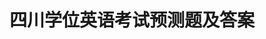 ---
layout: cet
pageName: examination
title: 四川学位英语考试预测题及答案
period: 2017年04月
courseID: 
description: 
parts:
  - title: 完成对话
    sections: 
      - title: 
        questions: 
          - title: "Harry: Do you mind my smoking here?<br/>Lynn: ______"
            type: radio
            options:
              - answer: Yes, please do.
                isTrue: false
              - answer: No, please don' t.
                isTrue: false
              - answer: No, I dislike the smell of cigarette.
                isTrue: false
              - answer: Yes, please don' t.
                isTrue: true
          - title: "Owen: May I use your phone?<br/>Ruth: ______"
            type: radio
            options:
              - answer: It doesn' t matter.
                isTrue: false
              - answer: Go ahead.
                isTrue: true
              - answer: No, I don' t mind.
                isTrue: false
              - answer: No, you needn' t.
                isTrue: false
          - title: "Wendy: ______?<br/>Wayne: For about two weeks."
            type: radio
            options:
              - answer: How long are you going to stay here
                isTrue: true
              - answer: How soon will you leave this place
                isTrue: false
              - answer: How often do you come here
                isTrue: false
              - answer: How many times have you come here
                isTrue: false
          - title: "Rose: Hello, may I speak to Mr. Green?<br/>Steven: ______, I will see if he is in."
            type: radio
            options:
              - answer: Don' t put down your phone
                isTrue: false
              - answer: Hold the line a minute
                isTrue: true
              - answer: Please phone him in five minutes again
                isTrue: false
              - answer: This is John speaking
                isTrue: false
          - title: "Viola: Excuse me, ______?<br/>Rite: I am sorry, I don' t know. I’m new around here."
            type: radio
            options:
              - answer: will you please tell me time
                isTrue: false
              - answer: is there a train time-table
                isTrue: false
              - answer: can you tell me the best way to the nearest hospital
                isTrue: true
              - answer: can you show me the map of this city
                isTrue: false
          - title: "Carol: ______?<br/>Jane: I' d like two dozen eggs."
            type: radio
            options:
              - answer: What are you doing
                isTrue: false
              - answer: What would you like to do
                isTrue: false
              - answer: What can I do for you
                isTrue: true
              - answer: What would you like to eat
                isTrue: false
          - title: "Helen: ______Sir, I didn' t quite hear you.<br/>David: I said that nobody but one had got a full mark in the tests."
            type: radio
            options:
              - answer: May I ask you a question?
                isTrue: false
              - answer: I am sorry，
                isTrue: false
              - answer: I beg your Pardon，
                isTrue: true
              - answer: I must say “no” to you，
                isTrue: false
          - title: "Jimmy: ______ May I speak to John?<br/>Tony: John！ You are wanted on the telephone."
            type: radio
            options:
              - answer: I am Mary.
                isTrue: false
              - answer: My name is Mary.
                isTrue: false
              - answer: Do you know Mary?
                isTrue: false
              - answer: This is Mary speaking.
                isTrue: true
          - title: "How could you say that?<br/>Bert: ______, I didn' t mean to hurt you."
            type: radio
            options:
              - answer: That' s all right
                isTrue: false
              - answer: I won' t regret
                isTrue: false
              - answer: I' m really sorry
                isTrue: true
              - answer: Excuse me
                isTrue: false
          - title: "June: Do you think it' s going to rain over the weekend?<br/>Judy: ______."
            type: radio
            options:
              - answer: I don' t believe
                isTrue: false
              - answer: I don' t believe it
                isTrue: false
              - answer: I believe not so
                isTrue: false
              - answer: I believe not
                isTrue: true
  - title: 阅读理解
    sections: 
      - title: 
        passages:
          - title: 
            article: <p class="pgh-indent">Animals seem to have the sense to eat when they are hungry and they do not eat more than their bodies need. It has been demonstrated that rats will, when given a choice over a period of time, prefer water with vitamins to water without vitamins even though there is no difference in taste or smell between the two water bottles. When a fragrant flavor was added to the vitamin enriched fluid, the rats did seem to develop a taste for it and kept drinking it, even after the vitamins were switched to the clear water. In time, however, they broke the habit and went back to where the necessary vitamins were.</p><p class="pgh-indent">In a classic experiment, babies of 6 to 12 months old were placed in a cafeteria feeding arrangement, with a wide selection of baby food before them. They were given whatever food they pointed to or appeared interested in. We are told that at first they showed some unusual eating patterns, but that over a period of time they managed to select well-balanced diet.</p><p class="pgh-indent">So, in selecting food, rats and babies do seem to know and act on what‘s best for them.Apparently, there is a kind of "body wisdom" . which hmnans soon lose.Most of us do not eat as wisely as we could.</p><p class="pgh-indent">Many of our food preferences are culturally determined and influenced by long-established habits. Some people eat fox, dog and blackbirds, while we eat cows and pigs. So what people eat and how much they eat seem to be greatly influenced by what is going on around them.</p>
            questions:
              - title: In the experiment on rats, a fragrant flavor was added to the rat‘s drinking water to
                type: radio
                options:
                  - answer: encourage rats to drink vitamin-enriched water
                    isTrue: false
                  - answer: find out rats preference in flavor
                    isTrue: false
                  - answer: test whether rats know which drink is good for them
                    isTrue: true
                  - answer: demonstrate that vitamins aretasteless
                    isTrue: false
              - title: The expression "the habit”（ Line 6, Paragraph 1. refers to drinking water which （ ……
                type: radio
                options:
                  - answer: has no smell
                    isTrue: false
                  - answer: is tasteless
                    isTrue: false
                  - answer: has vitamins
                    isTrue: false
                  - answer: is flavored
                    isTrue: true
              - title: According to the passage, adults eating habits differ from those of babies because （ ……
                type: radio
                options:
                  - answer: adults know better than babies what kind of food is good for their health
                    isTrue: false
                  - answer: adults usually cannot resist the temptation of various delicious foods
                    isTrue: false
                  - answer: adults‘ eating habits are closely related to the social and cultural customs
                    isTrue: true
                  - answer: adults have more choices of food than babies in eating patterns
                    isTrue: false
              - title: The author implied in the passage that most of us （ ……
                type: radio
                options:
                  - answer: eat a balanced diet
                    isTrue: false
                  - answer: choose the food that is of nutrition
                    isTrue: false
                  - answer: have the habits influenced by the surroundings
                    isTrue: true
                  - answer: like to eat the food with a fragrant flavor
                    isTrue: false
              - title: As far as their eating habits are concerned, babies and rats are similar in that （ ……
                type: radio
                options:
                  - answer: both have the wisdom to choose a balanced diet
                    isTrue: true
                  - answer: both prefer flavored food and drink
                    isTrue: false
                  - answer: both have the same eating patterns
                    isTrue: false
                  - answer: both develop a taste for the same kinds of flavors
                    isTrue: false
          - title: 
            article: <p class="pgh-indent">Suicide has been a cause of concern in most societies for a long time. The classical Greeks, for example, required people who wanted to kill themselves to get permission from the senate. While this law is not without humor by today' s standards, it clearly shows an awareness of the problem in times gone by.</p><p class="pgh-indent">In today' s society, suicide is much more prevalent than we want to admit. Why do people try to take their own lives?</p><p class="pgh-indent">The motives for suicide can be categorized into areas such as a failure, wrath（暴怒）, the needfor attention, stress, and so on. However, the qualities of a person who wants to take his own life change from person to person, making it difficult to depict（描写）the typical victim. To make the problem even more confusing, people will often camouflage（掩盖）their true feelings, thus causing their friends to disregard problems that should be viewed as serious.</p><p class="pgh-indent">In the United States, a network of centers has been created to attempt to prevent suicides.People who are bitter, worded, or depressed are encouraged to contact workers at these centers. These workers, often trained volunteers, offer benevolent advice to the callers, trying to help the callers to see that suicide as a solutions to problems is an illusion. The accomplishments of these centers, insofar（到这个程度）as their effectiveness to reduce suicide is concerned, are minimal However, they have helped a lot of people with a wide variety of problems.So, in the somewhat amorphous（难以名状的）area of man helping his fellow man, they are certainly a success.</p>
            questions: 
              - title: Which of the following statements is TRUE according to the article?
                type: radio
                options:
                  - answer: The classical Greeks did not know the existence of suicide
                    isTrue: false
                  - answer: Suicide has always been prevalent in all parts of the world
                    isTrue: false
                  - answer: In today' s society, there are quite a number of people who commit suicide
                    isTrue: true
                  - answer: Nowadays suicide is not as common as it was in the past
                    isTrue: false
              - title: Which of the following is NOT mentioned as a motive for suicide?
                type: radio
                options:
                  - answer: Insanity
                    isTrue: true
                  - answer: Pressure
                    isTrue: false
                  - answer: The need for attention
                    isTrue: false
                  - answer: Great anger
                    isTrue: false
              - title: Which of the following statements is NOT true?
                type: radio
                options:
                  - answer: People who want to take their own lives often disguise their feelings
                    isTrue: false
                  - answer: It is difficult to describe what kind of people tend to commit suicide
                    isTrue: false
                  - answer: Suicide has been a problem in most societies since ancient times
                    isTrue: false
                  - answer: People who commit suicide all share certain characteristics
                    isTrue: true
              - title: The word “benevolent” means （ ）……
                type: radio
                options:
                  - answer: relevant
                    isTrue: false
                  - answer: kind
                    isTrue: true
                  - answer: serious
                    isTrue: false
                  - answer: effective
                    isTrue: false
              - title: The third paragraph mainly tells us that （ ）……
                type: radio
                options:
                  - answer: a network of centers has been quite effective in reducing suicide
                    isTrue: false
                  - answer: a network of centers has been quite successful in reducing suicide
                    isTrue: false
                  - answer: people are making efforts to help those who tend to commit suicide and in a way, they are successful
                    isTrue: true
                  - answer: in the United States, people who want to commit suicide call a network of centers to get help
                    isTrue: false
          - title: 
            article: <p class="pgh-indent">To swim across the English Channel takes at least nine hours.It's a hard work and it makes you short of breath. To fly over the Channel takes only twenty minutes （as long as you’re not held up at the airport. , but it's an expensive way to travel.You can travel by hovercraft if you don’t mind the noise, and that takes forty minutes. Otherwise you can go by boat, if you forget your sea-sickness ills. All these means of transport have their problems and the weary（不耐烦的）traveler often dreams of being able to drive to France in his own car. “Not possible”, you say, Well, wait a minute.People are once again considering the idea of a Channel tunnel or bridge.</p><p class="pgh-indent">This time, the Greater London Council is looking into the possibility of building a Channel link straight to London. A bridge would cost far more than a tunnel, but you would be able to go by rail or by car on a bridge, whereas a tunnel would provide ar all link only.</p><p class="pgh-indent">Why is this idea being discussed again? Is Britain becoming more conscious of the need for links with Europe as a result of joining the EEC（欧供体）? Well, perhaps.The main reason, though, is that a tunnel or bridge would reach the twenty square kilometers of London's disused dockland（船坞地）. A link from London to the continent would stimulate trade and re-vitalize（使……重新有活力）the port, and would make London a main trading center in Europe. With alink over the Channel, you could buy your fish and chips in England, and be able to eat them in France while they were still warm！</p>
            questions: 
              - title: Which of the following statements is TRUE?
                type: radio
                options:
                  - answer: Swimming across the Channel takes tess than four hours
                    isTrue: false
                  - answer: The idea of a Channel tunnel or bridge is a very new one
                    isTrue: false
                  - answer: It is considered to be more difficult to swim across the channel than any other 
                    isTrue: true
                  - answer: A tunnel or bridge would only reach as far as the coast
                    isTrue: false
              - title: A tunnel would be （ ）
                type: radio
                options:
                  - answer: less expensive to be built than a bridge
                    isTrue: true
                  - answer: more expensive to be built than a bridge
                    isTrue: false
                  - answer: less expensive to be built than a rail
                    isTrue: false
                  - answer: more expensive to be built than a rail
                    isTrue: false
              - title: If they built a Channel tunnel, you would （ ）
                type: radio
                options:
                  - answer: neither take a train nor go by ear
                    isTrue: false
                  - answer: only take a train
                    isTrue: true
                  - answer: either take a train or go by car
                    isTrue: false
                  - answer: only take a bus
                    isTrue: false
              - title: It can be concluded that many of London's dockyards are （）
                type: radio
                options:
                  - answer: not used
                    isTrue: true
                  - answer: seriously blocked
                    isTrue: false
                  - answer: fully used
                    isTrue: false
                  - answer: opened again
                    isTrue: false
              - title: Channel link would （ ）
                type: radio
                options:
                  - answer: allow us to buy fish and chips in France
                    isTrue: false
                  - answer: make the journey from Europe to England dangerous but easier and faster
                    isTrue: false
                  - answer: decrease more trade for London's dockyards
                    isTrue: false
                  - answer: make London more prosperous again
                    isTrue: true
          - title: 
            article: <p class="pgh-indent">The market investigation is indispensable to sales promotion.They are closely related as the lips and teeth, so to speak.What you produce is for sale on the market. It would be impossible to succeed in selling a product without first investigating the market.</p><p class="pgh-indent">In the international market, goods on sale coming from different countries and suppliers are always facing keen competition. Under such circumstances, they will try everything possible to familiarize themselves with the market conditions.In making investigations, we ought to get information about what similar items the competitors are offering on the market, what prices they are quoting（报价）, what features their products have, who are their regular customers, etc. Then, how can we obtain such information? There are many channels that we ean make use of in doing this sort of work.The commercial counselor‘s offices of our embassies stationed abroad can help us in making market investigations.</p><p class="pgh-indent">Nowadays, our import and export corporations send their trade groups abroad every now and then. One of their purposes is to make market surveys on the spot.</p><p class="pgh-indent">Certainly, face-to-face talks with foreign businessmen are also important channels to get market information.The Chinese Export Commodities Fairs and some other fairs of similar nature as well as visits of foreign businessmen provide us with such opportunities.Of course, there are some other ways of making market investigations.</p>
            questions: 
              - title: In making market investigation, one should （ ）
                type: radio
                options:
                  - answer: get enough information Concerned
                    isTrue: true
                  - answer: advertise his products
                    isTrue: false
                  - answer: produce high quality goods
                    isTrue: false
                  - answer: none of the above
                    isTrue: false
              - title: The word “indispensable” in the first line means （）
                type: radio
                options:
                  - answer: impossible
                    isTrue: false
                  - answer: essential
                    isTrue: true
                  - answer: advisable
                    isTrue: false
                  - answer: available
                    isTrue: false
              - title: Which of the following statements is NOT true?
                type: radio
                options:
                  - answer: The relationship between market investigation and sales promotion is just as that of the lips and teeth
                    isTrue: false
                  - answer: It is impossible to succeed in selling a product without market investigation
                    isTrue: false
                  - answer: There are various ways of making market investigation
                    isTrue: false
                  - answer: Production goes before market investigation
                    isTrue: true
              - title: Making market investigation is very important because （ ）
                type: radio
                options:
                  - answer: in market, goods on sale are numerous
                    isTrue: false
                  - answer: every producer is facing keen competition
                    isTrue: false
                  - answer: it can greatly promote sales
                    isTrue: false
                  - answer: all of the above
                    isTrue: true
              - title: All the following are channels to get market information EXCEPT （ ）
                type: radio
                options:
                  - answer: to have commercial counselor‘s offices of our embassies stationed abroad
                    isTrue: false
                  - answer: to promote the quality of our own products
                    isTrue: true
                  - answer: to send trade groups abroad every now and then
                    isTrue: false
                  - answer: to have face-to-face talks with foreign businessmen
                    isTrue: false
  - title: 词汇和语法
    sections: 
      - title: 
        questions: 
          - title: Mr. Wilson said that he did not want to _____ any further responsibilities.
            type: radio
            options:
              - answer: take on
                isTrue: true
              - answer: get on
                isTrue: false
              - answer: put up
                isTrue: false
              - answer: look up
                isTrue: false
          - title: Having no money but _____ to know, he simply said he would go without dinner.
            type: radio
            options:
              - answer: not to want anyone
                isTrue: false
              - answer: not wanting anyone
                isTrue: true
              - answer: wanted no one
                isTrue: false
              - answer: to want no one
                isTrue: false
          - title: We desire that the tour leader _____ us immediately of any change in plans.
            type: radio
            options:
              - answer: inform
                isTrue: true
              - answer: informs
                isTrue: false
              - answer: informed
                isTrue: false
              - answer: has informed
                isTrue: false
          - title: Not _____, the process of choosing names varies widely from culture to culture.
            type: radio
            options:
              - answer: obviously
                isTrue: false
              - answer: surprisingly
                isTrue: true
              - answer: particularly
                isTrue: false
              - answer: normally
                isTrue: false
          - title: A man escaped from the prison last night. It was a long time _____ the guards discovered what.
            type: radio
            options:
              - answer: before
                isTrue: true
              - answer: until
                isTrue: false
              - answer: since
                isTrue: false
              - answer: when
                isTrue: false
          - title: Jane had promised to give me a timetable for tomorrow. She failed, ______.
            type: radio
            options:
              - answer: either
                isTrue: false
              - answer: though
                isTrue: true
              - answer: but
                isTrue: false
              - answer: too
                isTrue: false
          - title: When I got to the company, the meeting ______ for five minutes.
            type: radio
            options:
              - answer: had begun
                isTrue: false
              - answer: has been on
                isTrue: false
              - answer: has begun
                isTrue: false
              - answer: had been on
                isTrue: true
          - title: —I wonder why Mr. Brown hasn't showed up at the meeting yet.<br/>—I' m not sure, but he ______ in a traffic jam driving here.
            type: radio
            options:
              - answer: could be stuck
                isTrue: false
              - answer: might stuck
                isTrue: false
              - answer: might have been stuck
                isTrue: true
              - answer: must have stuck
                isTrue: false
          - title: With the development of the Internet, people's life ______ in the past few years.
            type: radio
            options:
              - answer: is improved
                isTrue: false
              - answer: has been improved
                isTrue: true
              - answer: is improving
                isTrue: false
              - answer: had been improved
                isTrue: false
          - title: Mary is always ready. to help others when they are in trouble and she never ______ their requests.
            type: radio
            options:
              - answer: turns up
                isTrue: false
              - answer: turns over
                isTrue: false
              - answer: turns in
                isTrue: false
              - answer: turns down
                isTrue: true
          - title: —Good evening. I ______ to see Mary.<br/>—Oh, good evening. I'm sorry, but she is not in.
            type: radio
            options:
              - answer: came
                isTrue: false
              - answer: come
                isTrue: false
              - answer: had come
                isTrue: true
              - answer: have come
                isTrue: false
          - title: Is it true ______ the snow stops, it will be as hot as in the summer here?
            type: radio
            options:
              - answer: when
                isTrue: false
              - answer: that when
                isTrue: true
              - answer: whenever
                isTrue: false
              - answer: that
                isTrue: false
          - title: The time he has devoted in the past years ______ the disabled is now considered ______ of great value.
            type: radio
            options:
              - answer: to help; being
                isTrue: false
              - answer: to helping; to be
                isTrue: true
              - answer: to help; to be
                isTrue: false
              - answer: helping; being
                isTrue: false
          - title: ______ different life today is ______ what it was 15 years ago.
            type: radio
            options:
              - answer: How; from
                isTrue: true
              - answer: What a; from
                isTrue: false
              - answer: What; from
                isTrue: false
              - answer: How; with
                isTrue: false
          - title: I will have begun to do the work ______ 5 o' clock this afternoon.
            type: radio
            options:
              - answer: by
                isTrue: true
              - answer: at
                isTrue: false
              - answer: after
                isTrue: false
              - answer: before
                isTrue: false
          - title: The news of the mayor's coming to our school for a visit was _____ on the radio yesterday.
            type: radio
            options:
              - answer: turned out
                isTrue: false
              - answer: found out
                isTrue: false
              - answer: given out
                isTrue: true
              - answer: carried out
                isTrue: false
          - title: Don't be _____ by products promising to make you lose weight quickly.
            type: radio
            options:
              - answer: taken off
                isTrue: false
              - answer: taken out
                isTrue: false
              - answer: taken away
                isTrue: false
              - answer: taken in
                isTrue: true
          - title: —Do you think that housing price will keep _____ in the years to come?<br/>—Sorry, I have no idea.
            type: radio
            options:
              - answer: lifting up
                isTrue: false
              - answer: going up
                isTrue: true
              - answer: bringing up
                isTrue: false
              - answer: growing up
                isTrue: false
          - title: In this seaside resort, you can _____ all the comfort and convenience of modern tourism.
            type: radio
            options:
              - answer: enjoy
                isTrue: true
              - answer: apply
                isTrue: false
              - answer: receive
                isTrue: false
              - answer: achieve
                isTrue: false
          - title: For all these years I have been working for others. I'm _____ hoping I’ll my own business someday.
            type: radio
            options:
              - answer: turn up
                isTrue: false
              - answer: fix up
                isTrue: false
              - answer: set up
                isTrue: true
              - answer: make up
                isTrue: false
  - title: 翻译（英译汉）
    directions: N/A
    questions: 
      - title: While it cannot be scientifically proven （or disproved, for that matter. that global warming caused any particular extreme event, we can say that global warming very likely makes many kinds of extreme weather both more frequent and more severe.
        type: textarea
        answer: 尽管在科学上还无法证明（或否定）是全球变暖导致了某些特定的极端天气，我们还是可以说全球变暖很可能使多种极端天气发生得更频繁、更恶劣。
  - title: 写作
    directions: N/A
    questions: 
      - title: "Directions: For this part , you are allowed 30 minutes to write a composition on the topic “ How I Fi-nance My College Education”. You should write at least 120 words, and base your composition on the outline given in Chinese below：<br/>1.上大学的费用（tuition and fees.可以通过多种途径解决；<br/>2.哪种途径适合于我（说明理由）。"
        type: textarea
        answer: <h5 class="text-center">How I Finance My College Education</h5><p class="pgh-indent">It is a fact that college is becoming more and more expensive and college life is becoming especially hard for the students who were born in needy families. However, there are several ways in which these students can cover their tuition that their parents are not able to afford. Finding a part-time job, for example, is an ideal way. Besides, one can ask the bank for a loan and repay it when he has the ability. Finally, one can seek assistance from the society.</p><p class="pgh-indent">For me, earning tuition by doing part-time jobs is the most suitable way. First, I learn to be independent both mentally and economically in this way. Apart from this, I no longer need to wor-ry my parents with so heavy a burden. Finally, since I earn my own living, I will be more confi-dent with myself and, therefore, I can live a busy but meaningful college life.</p>
---